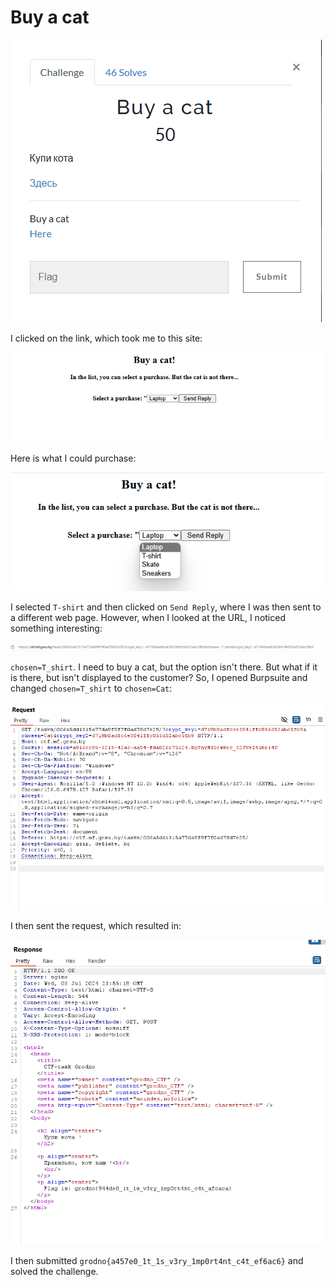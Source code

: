 # Buy a cat

![](../images/buy-a-cat-part-1.png)

I clicked on the link, which took me to this site:

![](../images/buy-a-cat-part-2.png)

Here is what I could purchase:

![](../images/buy-a-cat-part-3.png)

I selected `T-shirt` and then clicked on `Send Reply`, where I was then sent to a different web page. However, when I looked at the URL, I noticed something interesting:

![](../images/buy-a-cat-part-4.png)

`chosen=T_shirt`. I need to buy a cat, but the option isn't there. But what if it is there, but isn't displayed to the customer? So, I opened Burpsuite and changed `chosen=T_shirt` to `chosen=Cat`:

![](../images/buy-a-cat-part-5.png)

I then sent the request, which resulted in:

![](../images/buy-a-cat-part-6.png)

I then submitted `grodno{a457e0_1t_1s_v3ry_1mp0rt4nt_c4t_ef6ac6}` and solved the challenge.




